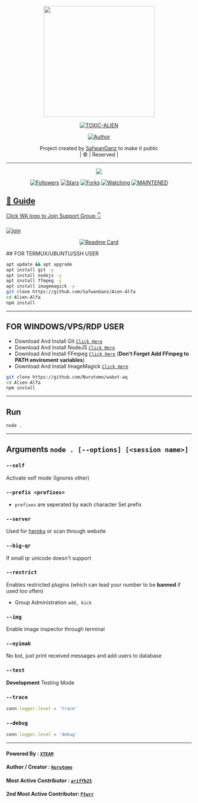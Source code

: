 <div align="center">
  <img border-radius: 15px src="https://avatars.githubusercontent.com/u/67726326?v=4" width="300" height="300"/>
  <p align="center">
<a href="#"><img title="TOXIC-ALIEN" src="https://img.shields.io/badge/ToxicAlien-green?colorA=%23ff0000&colorB=%23017e40&style=for-the-badge"></a>
</p>
  <p align="center">
<a href="https://github.com/farhan-dqz"><img title="Author" src="https://img.shields.io/badge/Author-SafwanGanz/toxic-bot?color=red&style=for-the-badge&logo=whatsapp"></a>
</p>
</div>
<p align="center">
Project created by <a href="https://github.com/farhan-dqz">SafwanGanz</a> to make it public
    <br>
       | © |
        Reserved |
    <br> 
</p>

----

  <p align="center">
  <a href="httsp://github.com/farhan-dqz/JulieMwol">
    <img src="https://img.shields.io/github/repo-size/SafwanGanz/toxic-bot?color=green&label=Repo%20total%20size&style=plastic">
<p align="center">
<a href="https://github.com/SafwanGanz/followers"><img title="Followers" src="https://img.shields.io/github/followers/SafwanGanz?color=blue&style=flat-square"></a>
<a href="https://github.com/SafwanGanz/toxic-bot/stargazers/"><img title="Stars" src="https://img.shields.io/github/stars/SafwanGanz/toxic-bot?color=blue&style=flat-square"></a>
<a href="https://github.com/SafwanGanz/toxic-bot/network/members"><img title="Forks" src="https://img.shields.io/github/forks/fSafwanGanz/toxic-bot?color=blue&style=flat-square"></a>
<a href="https://github.com/SafwanGanz/toxic-bot/watchers"><img title="Watching" src="https://img.shields.io/github/watchers/SafwanGanz/toxic-bot?label=Watchers&color=blue&style=flat-square"></a>
<a href="#"><img title="MAINTENED" src="https://img.shields.io/badge/UNMAINTENED-YES-blue.svg"</a>
</p>

## 📢 Guide
Click WA logo to Join Support Group 👇
    <br>
<br>
  [![join](https://github.com/Alien-alfa/PublicBot/blob/main/wlogo.svg.png)](https://chat.whatsapp.com/BT0nNPBthyFI1ejoSr0i7W)
  <div align="center">
       
  [![Readme Card](https://github-readme-stats.vercel.app/api/pin/?username=SafwanGanz&repo=toxic-bot&theme=nightowl)](https://github.com/SafwanGanz/toxic-bot)
  </div>
## FOR TERMUX/UBUNTU/SSH USER

```bash
apt update && apt upgrade
apt install git -y
apt install nodejs -y
apt install ffmpeg -y
apt install imagemagick -y
git clone https://github.com/SafwanGanz/Aien-Alfa
cd Alien-Alfa
npm install
```

---------

## FOR WINDOWS/VPS/RDP USER

* Download And Install Git [`Click Here`](https://git-scm.com/downloads)
* Download And Install NodeJS [`Click Here`](https://nodejs.org/en/download)
* Download And Install FFmpeg [`Click Here`](https://ffmpeg.org/download.html) (**Don't Forget Add FFmpeg to PATH enviroment variables**)
* Download And Install ImageMagick [`Click Here`](https://imagemagick.org/script/download.php)

```bash
git clone https://github.com/Nurutomo/wabot-aq
cd Alien-Alfa
npm install
```

---------

## Run

```bash
node .
```

---------

## Arguments `node . [--options] [<session name>]`

### `--self`

Activate self mode (Ignores other)

### `--prefix <prefixes>`

* `prefixes` are seperated by each character
Set prefix

### `--server`

Used for [heroku](https://heroku.com/) or scan through website

### `--big-qr`

If small qr unicode doesn't support

### `--restrict`

Enables restricted plugins (which can lead your number to be **banned** if used too often)

* Group Administration `add, kick`

### `--img`

Enable image inspector through terminal

### `--nyimak`

No bot, just print received messages and add users to database

### `--test`

**Development** Testing Mode

### `--trace`

```js
conn.logger.level = 'trace'
```

### `--debug`

```js
conn.logger.level = 'debug'
```

---------

#### Powered By : [`XTEAM`](https://api.xteam.xyz)

#### Author / Creator : [`Nurutomo`](https://github.com/Nurutomo)

#### Most Active Contributor : [`ariffb25`](https://github.com/ariffb25)

#### 2nd Most Active Contributor: [`Ftwrr`](https://github.com/Ftwrr)
